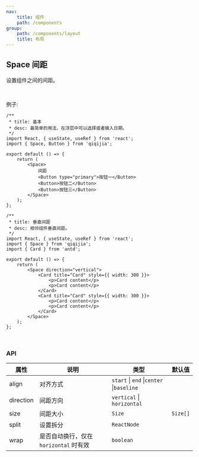 ```yaml
---
nav:
    title: 组件
    path: /components
group:
    path: /components/layout
    title: 布局
---
```


## Space 间距

设置组件之间的间距。

<br />

例子:


```tsx
/**
 * title: 基本
 * desc: 最简单的用法，在浮层中可以选择或者输入日期。
 */
import React, { useState, useRef } from 'react';
import { Space, Button } from 'qiqijia';

export default () => {
    return (
        <Space>
            间距
            <Button type="primary">按钮一</Button>
            <Button>按钮二</Button>
            <Button>按钮三</Button>
        </Space>
    );
};
```



```tsx
/**
 * title: 垂直间距
 * desc: 相邻组件垂直间距。
 */
import React, { useState, useRef } from 'react';
import { Space } from 'qiqijia';
import { Card } from 'antd';

export default () => {
    return (
        <Space direction="vertical">
            <Card title="Card" style={{ width: 300 }}>
                <p>Card content</p>
                <p>Card content</p>
            </Card>
            <Card title="Card" style={{ width: 300 }}>
                <p>Card content</p>
                <p>Card content</p>
            </Card>
        </Space>
    );
};
```


<br />

### API


| 属性           | 说明                                    | 类型              | 默认值 |
| -------------- | --------------------------------------- | ----------------- | ------ |
|align           |对齐方式                                  |`start` \| `end` \|`center` \|`baseline`
|direction       |间距方向                                  |`vertical` \| `horizontal`
|size            |间距大小                                  |`Size` | `Size[]` | 
|split           |设置拆分                                  |`ReactNode`
|wrap            |是否自动换行，仅在 `horizontal` 时有效       |`boolean`
